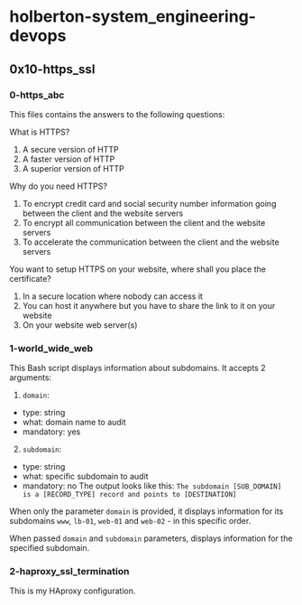# holberton-system_engineering-devops
## 0x10-https_ssl
### 0-https_abc
This files contains the answers to the following questions:

What is HTTPS?
1. A secure version of HTTP
2. A faster version of HTTP
3. A superior version of HTTP

Why do you need HTTPS?
1. To encrypt credit card and social security number information going between the client and the website servers
2. To encrypt all communication between the client and the website servers
3. To accelerate the communication between the client and the website servers

You want to setup HTTPS on your website, where shall you place the certificate?
1. In a secure location where nobody can access it
2. You can host it anywhere but you have to share the link to it on your website
3. On your website web server(s)
### 1-world_wide_web
This Bash script displays information about subdomains. It accepts 2 arguments:
1. `domain`:
  - type: string
  - what: domain name to audit
  - mandatory: yes
2. `subdomain`:
  - type: string
  - what: specific subdomain to audit
  - mandatory: no
The output looks like this: `The subdomain [SUB_DOMAIN] is a [RECORD_TYPE] record and points to [DESTINATION]`

When only the parameter `domain` is provided, it displays information for its subdomains `www`, `lb-01`, `web-01` and `web-02` - in this specific order.

When passed `domain` and `subdomain` parameters, displays information for the specified subdomain.
### 2-haproxy_ssl_termination
This is my HAproxy configuration.
